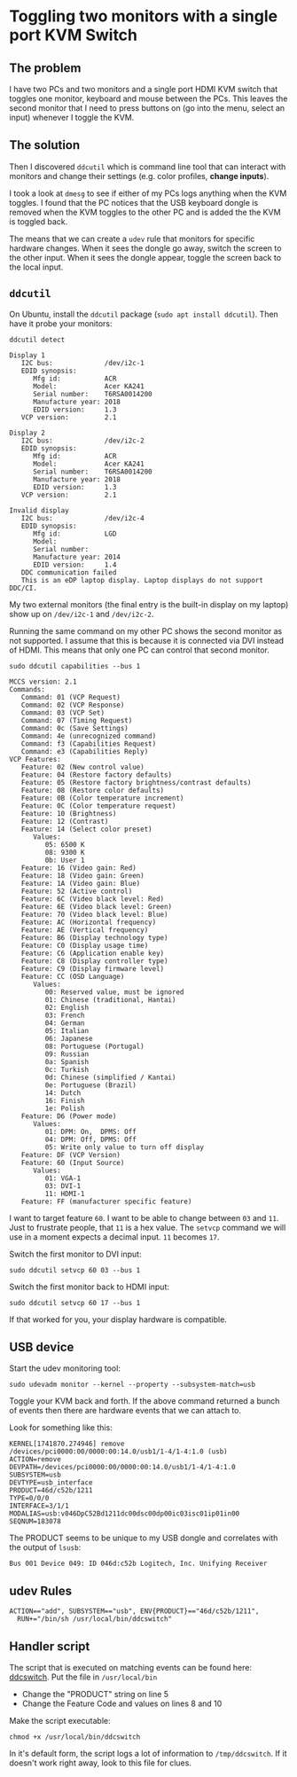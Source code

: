 # Toggling two monitors with a single port KVM Switch
## The problem
I have two PCs and two monitors and a single port HDMI KVM switch that toggles
one monitor, keyboard and mouse between the PCs.  This leaves the second
monitor that I need to press buttons on (go into the menu, select an input)
whenever I toggle the KVM.

## The solution
Then I discovered `ddcutil` which is command line tool that can interact with
monitors and change their settings (e.g. color profiles, **change inputs**).

I took a look at `dmesg` to see if either of my PCs logs anything when the KVM
toggles.  I found that the PC notices that the USB keyboard dongle is removed
when the KVM toggles to the other PC and is added the the KVM is toggled back.

The means that we can create a `udev` rule that monitors for specific hardware
changes.  When it sees the dongle go away, switch the screen to the other
input.  When it sees the dongle appear, toggle the screen back to the local
input.

## `ddcutil`
On Ubuntu, install the `ddcutil` package (`sudo apt install ddcutil`).  Then
have it probe your monitors:
```
ddcutil detect
```
```
Display 1
   I2C bus:             /dev/i2c-1
   EDID synopsis:
      Mfg id:           ACR
      Model:            Acer KA241
      Serial number:    T6RSA0014200
      Manufacture year: 2018
      EDID version:     1.3
   VCP version:         2.1

Display 2
   I2C bus:             /dev/i2c-2
   EDID synopsis:
      Mfg id:           ACR
      Model:            Acer KA241
      Serial number:    T6RSA0014200
      Manufacture year: 2018
      EDID version:     1.3
   VCP version:         2.1

Invalid display
   I2C bus:             /dev/i2c-4
   EDID synopsis:
      Mfg id:           LGD
      Model:            
      Serial number:    
      Manufacture year: 2014
      EDID version:     1.4
   DDC communication failed
   This is an eDP laptop display. Laptop displays do not support DDC/CI.
```
My two external monitors (the final entry is the built-in display on my laptop)
show up on `/dev/i2c-1` and `/dev/i2c-2`.

Running the same command on my other PC shows the second monitor as not
supported.  I assume that this is because it is connected via DVI instead of 
HDMI.  This means that only one PC can control that second monitor.

```
sudo ddcutil capabilities --bus 1
```
```
MCCS version: 2.1
Commands:
   Command: 01 (VCP Request)
   Command: 02 (VCP Response)
   Command: 03 (VCP Set)
   Command: 07 (Timing Request)
   Command: 0c (Save Settings)
   Command: 4e (unrecognized command)
   Command: f3 (Capabilities Request)
   Command: e3 (Capabilities Reply)
VCP Features:
   Feature: 02 (New control value)
   Feature: 04 (Restore factory defaults)
   Feature: 05 (Restore factory brightness/contrast defaults)
   Feature: 08 (Restore color defaults)
   Feature: 0B (Color temperature increment)
   Feature: 0C (Color temperature request)
   Feature: 10 (Brightness)
   Feature: 12 (Contrast)
   Feature: 14 (Select color preset)
      Values:
         05: 6500 K
         08: 9300 K
         0b: User 1
   Feature: 16 (Video gain: Red)
   Feature: 18 (Video gain: Green)
   Feature: 1A (Video gain: Blue)
   Feature: 52 (Active control)
   Feature: 6C (Video black level: Red)
   Feature: 6E (Video black level: Green)
   Feature: 70 (Video black level: Blue)
   Feature: AC (Horizontal frequency)
   Feature: AE (Vertical frequency)
   Feature: B6 (Display technology type)
   Feature: C0 (Display usage time)
   Feature: C6 (Application enable key)
   Feature: C8 (Display controller type)
   Feature: C9 (Display firmware level)
   Feature: CC (OSD Language)
      Values:
         00: Reserved value, must be ignored
         01: Chinese (traditional, Hantai)
         02: English
         03: French
         04: German
         05: Italian
         06: Japanese
         08: Portuguese (Portugal)
         09: Russian
         0a: Spanish
         0c: Turkish
         0d: Chinese (simplified / Kantai)
         0e: Portuguese (Brazil)
         14: Dutch
         16: Finish
         1e: Polish
   Feature: D6 (Power mode)
      Values:
         01: DPM: On,  DPMS: Off
         04: DPM: Off, DPMS: Off
         05: Write only value to turn off display
   Feature: DF (VCP Version)
   Feature: 60 (Input Source)
      Values:
         01: VGA-1
         03: DVI-1
         11: HDMI-1
   Feature: FF (manufacturer specific feature)
```

I want to target feature `60`.  I want to be able to change between `03` and
`11`.  Just to frustrate people, that `11` is a hex value.  The `setvcp`
command we will use in a moment expects a decimal input.  `11` becomes `17`.

Switch the first monitor to DVI input:
```
sudo ddcutil setvcp 60 03 --bus 1
```

Switch the first monitor back to HDMI input:
```
sudo ddcutil setvcp 60 17 --bus 1
```

If that worked for you, your display hardware is compatible.

## USB device
Start the udev monitoring tool:
```
sudo udevadm monitor --kernel --property --subsystem-match=usb
```

Toggle your KVM back and forth.  If the above command returned a bunch of
events then there are hardware events that we can attach to.

Look for something like this:
```
KERNEL[1741870.274946] remove   /devices/pci0000:00/0000:00:14.0/usb1/1-4/1-4:1.0 (usb)
ACTION=remove
DEVPATH=/devices/pci0000:00/0000:00:14.0/usb1/1-4/1-4:1.0
SUBSYSTEM=usb
DEVTYPE=usb_interface
PRODUCT=46d/c52b/1211
TYPE=0/0/0
INTERFACE=3/1/1
MODALIAS=usb:v046DpC52Bd1211dc00dsc00dp00ic03isc01ip01in00
SEQNUM=183078
```
The PRODUCT seems to be unique to my USB dongle and correlates with the output
of `lsusb`:
```
Bus 001 Device 049: ID 046d:c52b Logitech, Inc. Unifying Receiver
```

## udev Rules
```
ACTION=="add", SUBSYSTEM=="usb", ENV{PRODUCT}=="46d/c52b/1211",
  RUN+="/bin/sh /usr/local/bin/ddcswitch"
```

## Handler script
The script that is executed on matching events can be found here:
[ddcswitch](2_monitor_kvm/ddcswitch).  Put the file in `/usr/local/bin`

* Change the "PRODUCT" string on line 5
* Change the Feature Code and values on lines 8 and 10

Make the script executable:
```
chmod +x /usr/local/bin/ddcswitch
```

In it's default form, the script logs a lot of information to `/tmp/ddcswitch`.
If it doesn't work right away, look to this file for clues.
